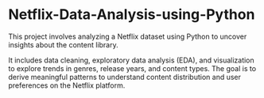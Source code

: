 # Netflix-Data-Analysis-using-Python
This project involves analyzing a Netflix dataset using Python to uncover insights about the content library.

It includes data cleaning, exploratory data analysis (EDA), and visualization to explore trends in genres, release years, and content types. The goal is to derive meaningful patterns to understand content distribution and user preferences on the Netflix platform.

